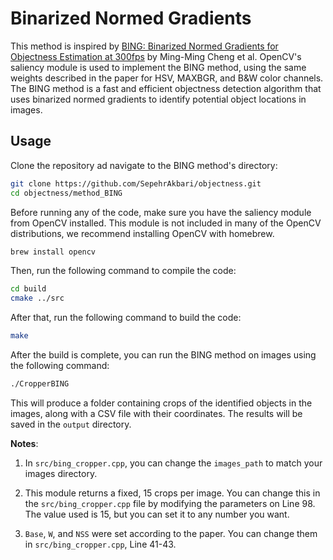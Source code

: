 # Binarized Normed Gradients

This method is inspired by [BING: Binarized Normed Gradients for Objectness Estimation at 300fps](https://mmcheng.net/bing/) by Ming-Ming Cheng et al. OpenCV's saliency module is used to implement the BING method, using the same weights described in the paper for HSV, MAXBGR, and B&W color channels. The BING method is a fast and efficient objectness detection algorithm that uses binarized normed gradients to identify potential object locations in images.

## Usage

Clone the repository ad navigate to the BING method's directory:

```bash
git clone https://github.com/SepehrAkbari/objectness.git
cd objectness/method_BING
```

Before running any of the code, make sure you have the saliency module from OpenCV installed. This module is not included in many of the OpenCV distributions, we recommend installing OpenCV with homebrew.

```bash
brew install opencv
```

Then, run the following command to compile the code:

```bash
cd build
cmake ../src
```
After that, run the following command to build the code:

```bash
make
```

After the build is complete, you can run the BING method on images using the following command:

```bash
./CropperBING
```

This will produce a folder containing crops of the identified objects in the images, along with a CSV file with their coordinates. The results will be saved in the `output` directory.

**Notes**:

1. In `src/bing_cropper.cpp`, you can change the `images_path` to match your images directory.

2. This module returns a fixed, 15 crops per image. You can change this in the `src/bing_cropper.cpp` file by modifying the parameters on Line 98. The value used is 15, but you can set it to any number you want.

3. `Base`, `W`, and `NSS` were set according to the paper. You can change them in `src/bing_cropper.cpp`, Line 41-43.